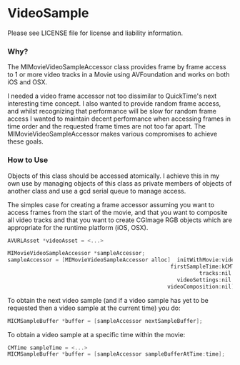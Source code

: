 
# VideoSample

Please see LICENSE file for license and liability information.

### Why?

The MIMovieVideoSampleAccessor class provides frame by frame access to 1 or more video tracks in a Movie using AVFoundation and works on both iOS and OSX.

I needed a video frame accessor not too dissimilar to QuickTime's next interesting time concept. I also wanted to provide random frame access, and whilst recognizing that performance will be slow for random frame access I wanted to maintain decent performance when accessing frames in time order and the requested frame times are not too far apart. The MIMovieVideoSampleAccessor makes various compromises to achieve these goals.

### How to Use

Objects of this class should be accessed atomically. I achieve this in my own use by managing objects of this class as private members of objects of another class and use a gcd serial queue to manage access.

The simples case for creating a frame accessor assuming you want to access frames from the start of the movie, and that you want to composite all video tracks and that you want to create CGImage RGB objects which are appropriate for the runtime platform (iOS, OSX).

```objectivec
AVURLAsset *videoAsset = <...>

MIMovieVideoSampleAccessor *sampleAccessor;
sampleAccessor = [MIMovieVideoSampleAccessor alloc]  initWithMovie:videoAsset
                                                   firstSampleTime:kCMTimeZero
                                                            tracks:nil
                                                     videoSettings:nil
                                                  videoComposition:nil];
```

To obtain the next video sample (and if a video sample has yet to be requested then a video sample at the current time) you do:

```objectivec
MICMSampleBuffer *buffer = [sampleAccessor nextSampleBuffer];
```

To obtain a video sample at a specific time within the movie:

```objectivec
CMTime sampleTime = <...>
MICMSampleBuffer *buffer = [sampleAccessor sampleBufferAtTime:time];
```
